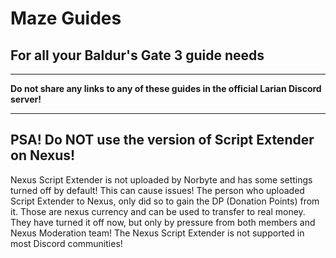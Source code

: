 # Maze Guides
## For all your Baldur's Gate 3 guide needs

---

**Do not share any links to any of these guides in the official Larian Discord server!**

---

## PSA! Do **NOT** use the version of Script Extender on Nexus!

Nexus Script Extender is not uploaded by Norbyte and has some settings turned off by default! This can cause issues! The person who uploaded Script Extender to Nexus, only did so to gain the DP (Donation Points) from it. Those are nexus currency and can be used to transfer to real money. They have turned it off now, but only by pressure from both members and Nexus Moderation team! The Nexus Script Extender is not supported in most Discord communities!